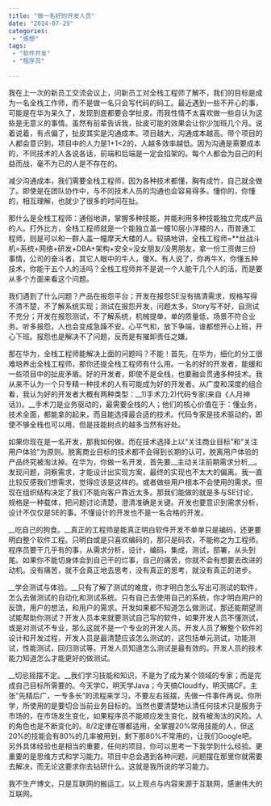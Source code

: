 ```yaml
---
title: "做一名好的开发人员"
date: "2014-07-29"
categories:
 - "感想"
tags:
 - "软件开发"
 - "程序员"
 
---
```


我在上一次的新员工交流会议上，问新员工对全栈工程师了解不，我们的目标是成为一名全栈工作师，而不是做一名只会写代码的码工。最近遇到一些不开心的事，可能是在华为呆久了，发现到底都要会学扯皮。而我性情不太喜欢做一些自认为这些是无意义的事情。虽然有前辈告诉我，扯皮可能的效果会让你少加班几个月。说着说着，有点偏了，扯皮其实是沟通成本。项目越大，沟通成本越高。带个项目的人都会意识到，项目中的人力是1+1<2的，人越多效率越低。因为沟通是需要成本的，不同技术的人各说各话，前端和后端是一定会掐架的。每个人都会为自己的利益而战，毫不为已的人是不存在的。

减少沟通成本，我们需要全栈工程师，因为各种技术都懂，胸有成竹，自己就全做了。即使是在团队协作中，与不同技术人员的沟通也会容易得多。懂你的，你懂的，相互理解，也就少了很多的时间在扯。

那什么是全栈工程师：通俗地讲，掌握多种技能，并能利用多种技能独立完成产品的人。打外比方，全栈工程师就是一个能独立盖一幢10层小洋楼的人，而普通工程师，则是可以和一群人盖一幢摩天大楼的人。较搞地讲，全栈工程师=\**丝战斗机=系统+网络+研发+DBA+架构+安全=没女朋友/没男朋友，拿一份工资做三份事情，公司的奋斗者，其它人眼中的牛人，傻X。有人说了，你再牛X，你懂五种技术，你能干五个人的活吗？全栈工程师并不是说一个人能干几个人的活，而是要从多个方面来看这个问题。

我们遇到了什么问题？产品在报怨平台；开发在报怨SE没有搞清需求，规格写得不清不楚，不了解系统实现；测试在报怨开发，问题太多，Story写不好，自测试不充分；开发在报怨测试，不了解系统，机械提单，单的质量低，场景不符合业务。听多报怨，人也会变成急躁不安。心平气和，放下争端，谁都想开心上班，开心下班。报怨也是解决不了问题，反而是有摧卸责任之嫌。

那在华为，全栈工程师能解决上面的问题吗？不能！首先，在华为，细化的分工很难培养出全栈工程师，那你还提全栈工程师有什么用。一名的好的开发者，能缓和一些项目中的扯皮矛盾。好的开发者，即使不是全栈，也要融会贯通多种技术。我从来不认为一个只专精一种技术的人有可能成为好的开发者。从广度和深度的组合看，我认为好的开发者大概有两种类型：__1)手术刀;2)代码专家(来自《人月神话》)。__手术刀是业务驱动的，最需要全栈的人；他们的核心价值在于：懂业务，技术全面，都能拿的起来，而且能选择最合适的技术。代码专家是技术驱动的，即使不够全栈也可以用，但是技能树点的越多当然有好处。

如果你现在是一名开发，那我如何做。而在技术选择上以“关注商业目标”和“关注用户体验”为原则。脱离商业目标的技术都不会得到长期的认可，脱离用户体验的产品终究被淘汰掉。在华为，你做一名开发，首先要__主动关注前期需求分析__。发现问题，洞察需求，才能设计出实现方案，最终的实现也不太大的偏离。我一直比较反感我们想需求，觉得应该是这样的。或者做些用户根本不会使用的需求。但现在组织结构决定了我们不能向客户靠近太多。那我们能做的就是多与SE讨论，规格是一种载体，把问题讨论清楚，澄清准确是关键。开发也要意识到需求分析，设计不仅仅是SE的事。不懂设计的开发也不是一名合格的开发。

__吃自己的狗食。__真正的工程师是能真正明白软件开发不单单只是编码，还更要明白整个软件工程。只明白或是只喜欢编码的，那只是码农，不能称之为工程师。程序员要干几乎有的事，从需求分析，设计，编码，集成，测试，部署，从头到尾。如果你不能切身体会到自己干的烂事，自己的痛苦，你就不会有想要去改进的动机。没有痛苦，就不会真正地去思考，没有真正的思考，就没有真正的进步。

__学会测试与体验。__只有了解了测试的难度，你才明白怎么写出可测试的软件，怎么去做测试的自动化和测试系统。只有自己去使用自己的系统，你才明白用户的反馈，用户的想法，和用户的需求。开发如果都不知道怎么做测试，那还能期望测试能帮助你测试？开发人员本来就要测试自己写的软件，如果开发人员不懂测试，或是对测试不专业，那么这就不是一个专业的开发人员。开发人员了解整个软件的设计和开发过程，开发人员是最清楚应该怎么测试的，这包括单元测试，功能测试，性能测试，回归测试等。开发人员知道怎么测试是最有效的。开发人员的技术能力知道怎么才能更好的做测试。

__切忌摇摆不定。__我们学习技能和知识，不是为了成为某个领域的专家；而是完成自己目标所需要的。今天学C，明天学Java；今天搞Cloudify，明天搞CF。主张“先精后广，一专多长”的流程来学习，不要左右摇摆，先做一件事件再说。你所学，所使用的是要切合当前业务目标的。当然也要清楚地认清任何技术只是服务于市场的，在市场发生变化，如果程序员不能顺应发生变化，就有被淘汰的风险。人的角色也是不断变化的。8/2定律在哪都适用，全掌握20%常用技能的人，但这20%的技能会有80%的几率被用到，剩下那80%不常用的，让我们Google吧。另外具体经验也是相当的重要，任何的项目，你可以思考一下我学到什么经验。更重要的是思维方式和学习能力。项目中总会遇到各种问题，问题摆在那里你就需要去解决，而无论这要求你去钻研什么。这就是我所说的学习能力。

我不生产博文，只是互联网的搬运工。以上观点与内容来源于互联网，感谢伟大的互联网。
